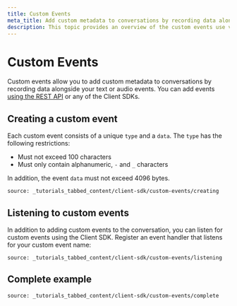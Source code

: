 ```yaml
---
title: Custom Events
meta_title: Add custom metadata to conversations by recording data alongside your text or audio events
description: This topic provides an overview of the custom events use via the Vonage Client SDK. 
---
```


# Custom Events

Custom events allow you to add custom metadata to conversations by recording data alongside your text or audio events. You can add events [using the REST API](/conversation/code-snippets/event/create-custom-event) or any of the Client SDKs.

## Creating a custom event

Each custom event consists of a unique `type` and a `data`. The `type` has the following restrictions:

* Must not exceed 100 characters
* Must only contain alphanumeric, `-` and `_` characters

In addition, the event `data` must not exceed 4096 bytes.

```tabbed_content
source: _tutorials_tabbed_content/client-sdk/custom-events/creating
```

## Listening to custom events

In addition to adding custom events to the conversation, you can listen for custom events using the Client SDK. Register an event handler that listens for your custom event name:

```tabbed_content
source: _tutorials_tabbed_content/client-sdk/custom-events/listening
```

## Complete example

```tabbed_content
source: _tutorials_tabbed_content/client-sdk/custom-events/complete
```
